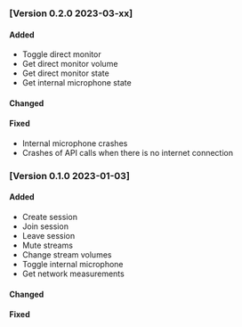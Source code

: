 ### [Version 0.2.0 2023-03-xx]

#### Added

* Toggle direct monitor
* Get direct monitor volume
* Get direct monitor state
* Get internal microphone state

#### Changed

#### Fixed
* Internal microphone crashes
* Crashes of API calls when there is no internet connection

### [Version 0.1.0 2023-01-03]
#### Added

* Create session
* Join session
* Leave session
* Mute streams
* Change stream volumes
* Toggle internal microphone
* Get network measurements

#### Changed

#### Fixed
